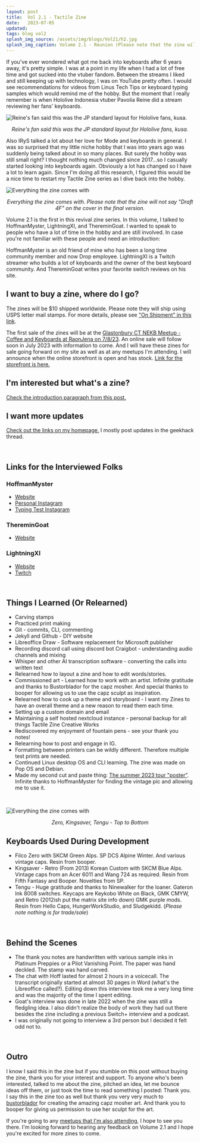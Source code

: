```yaml
---
layout: post
title:  Vol 2.1 - Tactile Zine
date:   2023-07-05
updated: 
tags: blog vol2
splash_img_source: /assets/img/blogs/Vol21/h2.jpg
splash_img_caption: Volume 2.1 - Reunion (Please note that the zine will not say "Draft 4F" on the cover in the final version.)
---
```


If you've ever wondered what got me back into keyboards after 6 years away, it's pretty simple. I was at a point in my life when I had a lot of free time and got sucked into the vtuber fandom. Between the streams I liked and still keeping up with technology, I was on YouTube pretty often. I would see recommendations for videos from Linus Tech Tips or keyboard typing samples which would remind me of the hobby. But the moment that I really remember is when Hololive Indonesia vtuber Pavolia Reine did a stream reviewing her fans' keyboards.

![Reine's fan said this was the JP standard layout for Hololive fans, kusa.](/assets/img/blogs/Vol21/Reine.png)
<p style="text-align: center;"><i>
Reine's fan said this was the JP standard layout for Hololive fans, kusa.
</i></p>

Also IRyS talked a lot about her love for Mode and keyboards in general. I was so surprised that my little niche hobby that I was into years ago was suddenly being talked about in so many places. But surely the hobby was still small right? I thought nothing much changed since 2017...so I casually started looking into keyboards again. Obviously a lot has changed so I have a lot to learn again. Since I'm doing all this research, I figured this would be a nice time to restart my Tactile Zine series as I dive back into the hobby. 

![Everything the zine comes with](/assets/img/blogs/Vol21/h1.jpg)
<p style="text-align: center;"><i>
Everything the zine comes with. Please note that the zine will not say "Draft 4F" on the cover in the final version.
</i></p>

Volume 2.1 is the first in this revival zine series. In this volume, I talked to HoffmanMyster, LightningXI, and ThereminGoat. I wanted to speak to people who have a lot of time in the hobby and are still involved. In case you're not familiar with these people and need an introduction:

HoffmanMyster is an old friend of mine who has been a long time community member and now Drop employee. LightningXI is a Twitch streamer who builds a lot of keyboards and the owner of the best keyboard community. And ThereminGoat writes your favorite switch reviews on his site.

## I want to buy a zine, where do I go?
The zines will be $10 shipped worldwide. Please note they will ship using USPS letter mail stamps. For more details, please see ["On Shipment" in this link](https://tactilezine.xyz/2023/04/30/TactileZine2.html). 

The first sale of the zines will be at the [Glastonbury CT NEKB Meetup - Coffee and Keyboards at RaonJena on 7/8/23](https://tactilezine.bigcartel.com). An online sale will follow soon in July 2023 with information to come. And I will have these zines for sale going forward on my site as well as at any meetups I'm attending. I will announce when the online storefront is open and has stock. [Link for the storefront is here.](https://tactilezine.bigcartel.com/)

## I'm interested but what's a zine?
[Check the introduction paragraph from this post.](https://tactilezine.xyz/2023/04/30/TactileZine2.html)

## I want more updates
[Check out the links on my homepage.](https://tactilezine.xyz/) I mostly post updates in the geekhack thread.

&nbsp;

## Links for the Interviewed Folks

### HoffmanMyster
* [Website](https://hoffmanmyster.com)
* [Personal Instagram](https://instagram.com/@HoffmanMyster) 
* [Typing Test Instagram](https://instagram.com/@typingtestsofthedead)

### ThereminGoat
* [Website](https://theremingoat.com)

### LightningXI
* [Website](https://lightningkeyboards.com)
* [Twitch](https://twitch.tv/lightningkeyboards)

&nbsp;

## Things I Learned (Or Relearned) 
* Carving stamps
* Practiced print making
* Git - commits, CLI, commenting
* Jekyll and Github - DIY website
* Libreoffice Draw - Software replacement for Microsoft publisher
* Recording discord call using discord bot Craigbot - understanding audio channels and mixing
* Whisper and other AI transcription software - converting the calls into written text
* Relearned how to layout a zine and how to edit words/stories.
* Commissioned art - Learned how to work with an artist. Infinite gratitude and thanks to Bustorblador for the capz mosher. And special thanks to booper for allowing us to use the capz sculpt as inspiration. 
* Relearned how to cook up a theme and storyboard - I want my Zines to have an overall theme and a new reason to read them each time.
* Setting up a custom domain and email
* Maintaining a self hosted nextcloud instance - personal backup for all things Tactile Zine Creative Works
* Rediscovered my enjoyment of fountain pens - see your thank you notes!
* Relearning how to post and engage in IG.
* Formatting between printers can be wildly different. Therefore multiple test prints are needed.
* Continued Linux desktop OS and CLI learning. The zine was made on Pop OS and Debian. 
* Made my second cut and paste thing: [The summer 2023 tour "poster"](https://tactilezine.xyz/2023/06/13/Summer23.html). Infinite thanks to HoffmanMyster for finding the vintage pic and allowing me to use it. 

&nbsp;

![Everything the zine comes with](/assets/img/blogs/Vol21/kb.jpg)
<p style="text-align: center;"><i>
Zero, Kingsaver, Tengu - Top to Bottom
</i></p>

## Keyboards Used During Development
* Filco Zero with SKCM Green Alps. SP DCS Alpine Winter. And various vintage caps. Resin from booper. 
* Kingsaver - Retro (From 2013) Korean Custom with SKCM Blue Alps. Vintage caps from an Acer 6011 and Wang 724 as required. Resin from Fifth Fantasy and Booper. Novelties from SP. 
* Tengu - Huge gratitude and thanks to Ninewalker for the loaner. Gateron Ink 8008 switches. Keycaps are Keykobo White on Black, GMK CMYW, and Retro (2012ish put the matrix site info down) GMK purple mods. Resin from Hello Caps, HungerWorkStudio, and Sludgekidd. 
(*Please note nothing is for trade/sale*) 

&nbsp;

## Behind the Scenes
* The thank you notes are handwritten with various sample inks in Platinum Preppies or a Pilot Vanishing Point. The paper was hand deckled. The stamp was hand carved.
* The chat with Hoff lasted for almost 2 hours in a voicecall. The transcript originally started at almost 30 pages in Word (what's the Libreoffice called?). Editing down this interview took me a very long time and was the majority of the time I spent editing.
* Goat's interview was done in late 2022 when the zine was still a fledgling idea. I also didn't realize the body of work they had out there besides the zine including a previous Switch+ interview and a podcast.
* I was originally not going to interview a 3rd person but I decided it felt odd not to.


&nbsp;

## Outro

I know I said this in the zine but if you stumble on this post without buying the zine, thank you for your interest and support. To anyone who's been interested, talked to me about the zine, pitched an idea, let me bounce ideas off them, or just took the time to read something I posted: Thank you. I say this in the zine too as well but thank you very very much to [bustorblador](https://www.instagram.com/bustorblador/) for creating the amazing capz mosher art. And thank you to booper for giving us permission to use her sculpt for the art.

 If you're going to any [meetups that I'm also attending](https://tactilezine.xyz/2023/06/13/Summer23.html), I hope to see you there. I'm looking forward to hearing any feedback on Volume 2.1 and I hope you're excited for more zines to come.